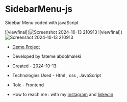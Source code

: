 # SidebarMenu-js
Sidebar Menu coded with  javaScript

![viewfinal](![Screenshot 2024-10-13 210913](https://github.com/user-attachments/assets/802af550-a40d-47c2-832d-65a502e9f9ab)
![viewfinal](![Screenshot 2024-10-13 210913](https://github.com/user-attachments/assets/802af550-a40d-47c2-832d-65a502e9f9ab)
- [Demo Project](https://fatemeabdolmaleki.github.io/SidebarMenu-js/)

- Developed by fateme abdolmaleki

- Created - 2024-10-13

- Technologies Used - Html , css , JavaScript 
 
- Role - Frontend

- How to reach me : with my [instagram](https://www.instagram.com/fatemeabdolmaleki_) and [linkedin](https://www.linkedin.com/in/fateme-abdolmaleki/)
